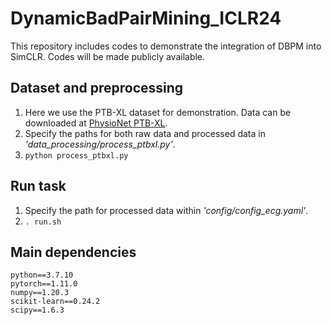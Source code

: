 # DynamicBadPairMining_ICLR24
This repository includes codes to demonstrate the integration of DBPM into SimCLR. Codes will be made publicly available.

## Dataset and preprocessing
1. Here we use the PTB-XL dataset for demonstration. Data can be downloaded at [PhysioNet PTB-XL](https://physionet.org/content/ptb-xl/1.0.3/).
2. Specify the paths for both raw data and processed data in *'data_processing/process_ptbxl.py'*.
3. `python process_ptbxl.py`

## Run task
1. Specify the path for processed data within *'config/config_ecg.yaml'*.
2. `. run.sh`

## Main dependencies
```
python==3.7.10
pytorch==1.11.0
numpy==1.20.3
scikit-learn==0.24.2
scipy==1.6.3
```

